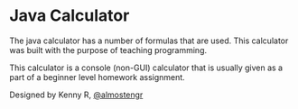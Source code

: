 # Java Calculator

The java calculator has a number of formulas that are used. This calculator was built 
with the purpose of teaching programming. 

This calculator is a console (non-GUI) calculator that is usually given as a part 
of a beginner level homework assignment. 

Designed by Kenny R, [@almostengr](https://twitter.com/almostengr)
